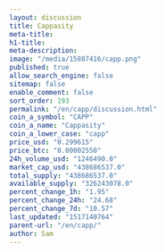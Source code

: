 ```yaml
---
layout: discussion
title: Cappasity
meta-title: 
h1-title: 
meta-description: 
image: "/media/15887416/capp.png"
published: true
allow_search_engine: false
sitemap: false
enable_comment: false
sort_order: 193
permalink: "/en/capp/discussion.html"
coin_a_symbol: "CAPP"
coin_a_name: "Cappasity"
coin_a_lower_case: "capp"
price_usd: "0.299615"
price_btc: "0.00002550"
24h_volume_usd: "1246490.0"
market_cap_usd: "438686537.0"
total_supply: "438686537.0"
available_supply: "326243078.0"
percent_change_1h: "1.95"
percent_change_24h: "24.68"
percent_change_7d: "10.57"
last_updated: "1517140764"
parent-url: "/en/capp/"
author: Sam
---
```


